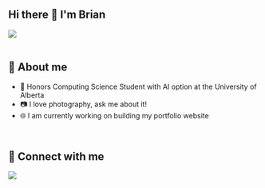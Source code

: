 ## Hi there 👋 I'm Brian
![](https://komarev.com/ghpvc/?username=Brian-333&style=for-the-badge&color=1c96c5)  
<br>

## 💬 About me
- 🏫 Honors Computing Science Student with AI option at the University of Alberta
- 📷 I love photography, ask me about it!
- 🌐 I am currently working on building my portfolio website
<br>

## 🔗 Connect with me
<a target="_blank" href="https://www.linkedin.com/in/brianlin333/"><img src="https://img.shields.io/badge/-LinkedIn-blue?style=for-the-badge&logo=Linkedin&logoColor=white"></img></a>
<br>

<!--
Resources Used:
https://github.com/antonkomarev/github-profile-views-counter?tab=readme-ov-file

-->
<!--
**Brian-333/Brian-333** is a ✨ _special_ ✨ repository because its `README.md` (this file) appears on your GitHub profile.

Here are some ideas to get you started:

- 🔭 I’m currently working on ...
- 🌱 I’m currently learning ...
- 👯 I’m looking to collaborate on ...
- 🤔 I’m looking for help with ...
- 💬 Ask me about ...
- 📫 How to reach me: ...
- 😄 Pronouns: ...
- ⚡ Fun fact: ...
-->
